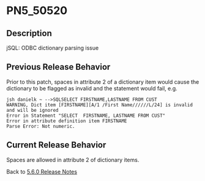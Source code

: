 # PN5_50520

<PageHeader />

## Description

jSQL: ODBC dictionary parsing issue

## Previous Release Behavior

Prior to this patch, spaces in attribute 2 of a dictionary item would cause the dictionary to be flagged as invalid and the statement would fail, e.g.

```
jsh danielk ~ -->SQLSELECT FIRSTNAME,LASTNAME FROM CUST
WARNING, Dict item [FIRSTNAME][A/1 /First Name//////L/24] is invalid and will be ignored
Error in Statement "SELECT  FIRSTNAME, LASTNAME FROM CUST"
Error in attribute definition item FIRSTNAME
Parse Error: Not numeric.
```

## Current Release Behavior

Spaces are allowed in attribute 2 of dictionary items.

Back to [5.6.0 Release Notes](./../README.md)

<PageFooter />
